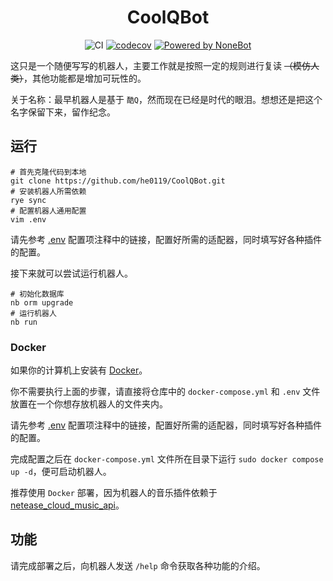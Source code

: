 <!-- markdownlint-disable-next-line MD033 MD041 -->
<div align="center">

# CoolQBot

![CI](https://github.com/he0119/CoolQBot/workflows/CI/badge.svg)
[![codecov](https://codecov.io/gh/he0119/CoolQBot/branch/master/graph/badge.svg?token=QEC2IWAREH)](https://codecov.io/gh/he0119/CoolQBot)
[![Powered by NoneBot](https://img.shields.io/badge/Powered%20%20by-NoneBot-red)](https://github.com/nonebot/nonebot2)

</div>

这只是一个随便写写的机器人，主要工作就是按照一定的规则进行复读 ~~（模仿人类）~~，其他功能都是增加可玩性的。

关于名称：最早机器人是基于 `酷Q`，然而现在已经是时代的眼泪。想想还是把这个名字保留下来，留作纪念。

## 运行

<!-- markdownlint-disable-next-line MD013 -->

```shell
# 首先克隆代码到本地
git clone https://github.com/he0119/CoolQBot.git
# 安装机器人所需依赖
rye sync
# 配置机器人通用配置
vim .env
```

请先参考 [.env](./.env) 配置项注释中的链接，配置好所需的适配器，同时填写好各种插件的配置。

接下来就可以尝试运行机器人。

```shell
# 初始化数据库
nb orm upgrade
# 运行机器人
nb run
```

### Docker

如果你的计算机上安装有 [Docker](https://www.docker.com/get-started)。

你不需要执行上面的步骤，请直接将仓库中的 `docker-compose.yml` 和 `.env` 文件放置在一个你想存放机器人的文件夹内。

请先参考 [.env](./.env) 配置项注释中的链接，配置好所需的适配器，同时填写好各种插件的配置。

完成配置之后在 `docker-compose.yml` 文件所在目录下运行 `sudo docker compose up -d`，便可启动机器人。

推荐使用 `Docker` 部署，因为机器人的音乐插件依赖于 [netease_cloud_music_api](https://github.com/Binaryify/NeteaseCloudMusicApi)。

## 功能

请完成部署之后，向机器人发送 `/help` 命令获取各种功能的介绍。
